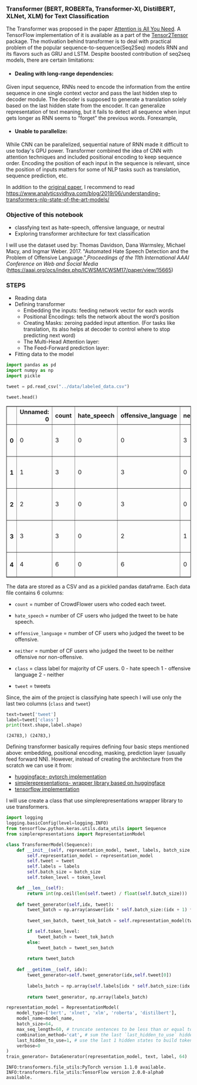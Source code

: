 
### Transformer (BERT, ROBERTa, Transformer-Xl, DistilBERT, XLNet, XLM) for Text Classification
The Transformer was proposed in the paper [Attention is All You Need](https://arxiv.org/abs/1706.03762). A TensorFlow implementation of it is available as a part of the [Tensor2Tensor](https://github.com/tensorflow/tensor2tensor) package. The motivation behind transformer is to deal with practical problem of the popular sequence-to-sequence(Seq2Seq) models RNN and its flavors such as GRU and LSTM. Despite boosted contribution of seq2seq models, there are certain limitations:
- #### Dealing with long-range dependencies: 
Given input sequence, RNNs need to encode the information from the entire sequence in one single context vector and pass the last hidden step to decoder module. The decoder is supposed to generate a translation solely based on the last hidden state from the encoder. It can generalize representation of text meaning, but it fails to detect all sequence when input gets longer as RNN seems to “forget” the previous words. Forexample, 
- #### Unable to parallelize:
While CNN can be parallelized, sequential nature of RNN made it difficult to use today's GPU power. Transformer combined the idea of CNN with attention techniques and included positional encoding to keep sequence order. Encoding the position of each input in the sequence is relevant, since the position of inputs matters for some of NLP tasks such as translation, sequence prediction, etc.  

In addition to the [original paper](https://arxiv.org/abs/1706.03762), I recommend to read https://www.analyticsvidhya.com/blog/2019/06/understanding-transformers-nlp-state-of-the-art-models/

### Objective of this notebook
- classfying text as hate-speech, offensive language, or neutral
- Exploring transformer architecture for text classification

I will use the dataset used by: Thomas Davidson, Dana Warmsley, Michael Macy, and Ingmar Weber. 2017. "Automated Hate Speech Detection and the Problem of Offensive Language.",*Proceedings of the 11th International AAAI Conference on Web and Social Media* (https://aaai.org/ocs/index.php/ICWSM/ICWSM17/paper/view/15665)

### STEPS
- Reading data
- Defining transformer
    - Embedding the inputs: feeding network vector for each words
    - Positional Encodings: tells the network about the word’s position
    - Creating Masks: zeroing padded input attention. (For tasks like translation, its also helps at  decoder to control where to stop predicting next word)
    - The Multi-Head Attention layer:
    - The Feed-Forward prediction layer:
- Fitting data to the model


```python
import pandas as pd
import numpy as np
import pickle
```


```python
tweet = pd.read_csv("../data/labeled_data.csv")
```


```python
tweet.head()
```




<div>
<style scoped>
    .dataframe tbody tr th:only-of-type {
        vertical-align: middle;
    }

    .dataframe tbody tr th {
        vertical-align: top;
    }

    .dataframe thead th {
        text-align: right;
    }
</style>
<table border="1" class="dataframe">
  <thead>
    <tr style="text-align: right;">
      <th></th>
      <th>Unnamed: 0</th>
      <th>count</th>
      <th>hate_speech</th>
      <th>offensive_language</th>
      <th>neither</th>
      <th>class</th>
      <th>tweet</th>
    </tr>
  </thead>
  <tbody>
    <tr>
      <th>0</th>
      <td>0</td>
      <td>3</td>
      <td>0</td>
      <td>0</td>
      <td>3</td>
      <td>2</td>
      <td>!!! RT @mayasolovely: As a woman you shouldn't...</td>
    </tr>
    <tr>
      <th>1</th>
      <td>1</td>
      <td>3</td>
      <td>0</td>
      <td>3</td>
      <td>0</td>
      <td>1</td>
      <td>!!!!! RT @mleew17: boy dats cold...tyga dwn ba...</td>
    </tr>
    <tr>
      <th>2</th>
      <td>2</td>
      <td>3</td>
      <td>0</td>
      <td>3</td>
      <td>0</td>
      <td>1</td>
      <td>!!!!!!! RT @UrKindOfBrand Dawg!!!! RT @80sbaby...</td>
    </tr>
    <tr>
      <th>3</th>
      <td>3</td>
      <td>3</td>
      <td>0</td>
      <td>2</td>
      <td>1</td>
      <td>1</td>
      <td>!!!!!!!!! RT @C_G_Anderson: @viva_based she lo...</td>
    </tr>
    <tr>
      <th>4</th>
      <td>4</td>
      <td>6</td>
      <td>0</td>
      <td>6</td>
      <td>0</td>
      <td>1</td>
      <td>!!!!!!!!!!!!! RT @ShenikaRoberts: The shit you...</td>
    </tr>
  </tbody>
</table>
</div>



The data are stored as a CSV and as a pickled pandas dataframe. Each data file contains 6 columns:
- `count` = number of CrowdFlower users who coded each tweet.

- `hate_speech` = number of CF users who judged the tweet to be hate speech.

- `offensive_language` = number of CF users who judged the tweet to be offensive.

- `neither` = number of CF users who judged the tweet to be neither offensive nor non-offensive.

- `class` = class label for majority of CF users.
  0 - hate speech
  1 - offensive  language
  2 - neither
- `tweet` = tweets

Since, the aim of the project is classifying hate speech I will use only the last two columns (`class` and `tweet`)


```python
text=tweet['tweet']
label=tweet['class']
print(text.shape,label.shape)
```

    (24783,) (24783,)
    

Defining transformer basically requires defining four basic steps mentioned above: embedding, positional encoding, masking, prediction layer (usually feed forward NN). However, instead of creating the architecture from the scratch we can use it from:
* [huggingface- pytorch implementation](https://github.com/huggingface/transformers)
* [simplerepresentations- wrapper library based on huggingface](https://pypi.org/project/simpletransformers/)
* [tensorflow implementation](https://www.tensorflow.org/tutorials/text/transformer#setup_input_pipeline)

I will use create a class that use simplerepresentations wrapper library to use transformers.


```python
import logging
logging.basicConfig(level=logging.INFO)
from tensorflow.python.keras.utils.data_utils import Sequence
from simplerepresentations import RepresentationModel

class TransformerModel(Sequence):       
    def __init__(self, representation_model, tweet, labels, batch_size, token_level=True):
        self.representation_model = representation_model
        self.tweet = tweet
        self.labels = labels
        self.batch_size = batch_size
        self.token_level = token_level

    def __len__(self):
        return int(np.ceil(len(self.tweet) / float(self.batch_size)))
    
    def tweet_generator(self,idx, tweet):
        tweet_batch = np.array(answer[idx * self.batch_size:(idx + 1) * self.batch_size])
        
        tweet_sen_batch, tweet_tok_batch = self.representation_model(tweet_batch)

        if self.token_level:
            tweet_batch = tweet_tok_batch
        else:
            tweet_batch = tweet_sen_batch
            
        return tweet_batch
    
    def __getitem__(self, idx):
        tweet_generator=self.tweet_generator(idx,self.tweet[0])
      
        labels_batch = np.array(self.labels[idx * self.batch_size:(idx + 1) * self.batch_size])
        
        return tweet_generator, np.array(labels_batch)

representation_model = RepresentationModel(
    model_type=['bert', 'xlnet', 'xlm', 'roberta', 'distilbert'],
    model_name=model_name,
    batch_size=64,
    max_seq_length=60, # truncate sentences to be less than or equal to 128 tokens
    combination_method='cat', # sum the last `last_hidden_to_use` hidden states
    last_hidden_to_use=1, # use the last 1 hidden states to build tokens representations
    verbose=0
)
train_generator= DataGenerator(representation_model, text, label, 64)

```

    INFO:transformers.file_utils:PyTorch version 1.1.0 available.
    INFO:transformers.file_utils:TensorFlow version 2.0.0-alpha0 available.
    
